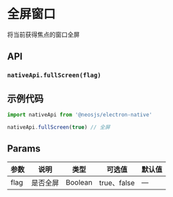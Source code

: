 # 全屏窗口 <BadgeTip text="renderer" type="green"></BadgeTip>

将当前获得焦点的窗口全屏

## API
### `nativeApi.fullScreen(flag)`
### 

## 示例代码
```js
import nativeApi from '@neosjs/electron-native'

nativeApi.fullScreen(true) // 全屏
```

## Params

| 参数  | 说明     | 类型   | 可选值     | 默认值 |
| ----- | -------- | ------ | ---------- | ------ |
| flag | 是否全屏 | Boolean | true、false | —      |

